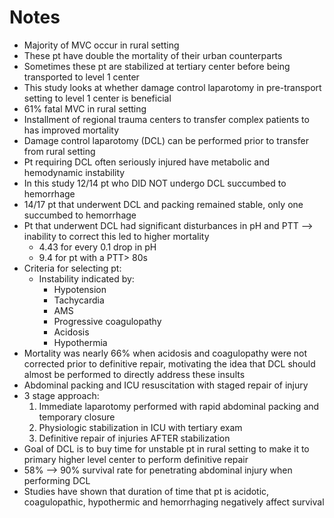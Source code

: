 # Notes

- Majority of MVC occur in rural setting
- These pt have double the mortality of their urban counterparts
- Sometimes these pt are stabilized at tertiary center before being transported to level 1 center
- This study looks at whether damage control laparotomy in pre-transport setting to level 1 center is beneficial
- 61% fatal MVC in rural setting
- Installment of regional trauma centers to transfer complex patients to has improved mortality
- Damage control laparotomy (DCL) can be performed prior to transfer from rural setting
- Pt requiring DCL often seriously injured have metabolic and hemodynamic instability
- In this study 12/14 pt who DID NOT undergo DCL succumbed to hemorrhage
- 14/17 pt that underwent DCL and packing remained stable, only one succumbed to hemorrhage
- Pt that underwent DCL had significant disturbances in pH and PTT --> inability to correct this led to higher mortality
    - 4.43 for every 0.1 drop in pH
    - 9.4 for pt with a PTT> 80s
- Criteria for selecting pt:
    - Instability indicated by:
        - Hypotension
        - Tachycardia
        - AMS
        - Progressive coagulopathy
        - Acidosis
        - Hypothermia
- Mortality was nearly 66% when acidosis and coagulopathy were not corrected prior to definitive repair, motivating the idea that DCL should almost be performed to directly address these insults
- Abdominal packing and ICU resuscitation with staged repair of injury
- 3 stage approach:
    1. Immediate laparotomy performed with rapid abdominal packing and temporary closure
    2. Physiologic stabilization in ICU with tertiary exam
    3. Definitive repair of injuries AFTER stabilization
- Goal of DCL is to buy time for unstable pt in rural setting to make it to primary higher level center to perform definitive repair
- 58% --> 90% survival rate for penetrating abdominal injury when performing DCL
- Studies have shown that duration of time that pt is acidotic, coagulopathic, hypothermic and hemorrhaging negatively affect survival
